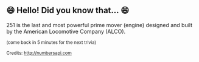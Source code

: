 ## 😄 Hello! Did you know that... 😄
251 is the last and most powerful prime mover (engine) designed and built by the American Locomotive Company (ALCO).

<sup>(come back in 5 minutes for the next trivia)</sup>


<sup>Credits: http://numbersapi.com</sup>
